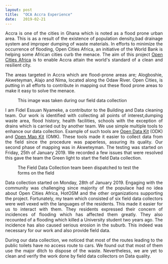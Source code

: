 ```yaml
---
layout: post
title:  "OCA Accra Experience"
date:   2019-02-21
---
```


<p class="" style="text-align:justify;"><span class="dropcap">A</span>ccra is one of the cities in Ghana which is noted as a flood prone urban area. This is as a result of the existence of population density,bad drainage system and improper dumping of waste materials. In efforts to minimize the occurrence of flooding, Open Cities Africa, an initiative of the World Bank is helping some African cities curb the menace. The aim of this project <a href="https://opencitiesproject.org/">Open Cities Africa</a> is to enable Accra attain the world's standard of a clean and resilient city.</p>


<p align="justify"> The areas targeted in Accra which are flood-prone areas are; Alogboshie, Akweteyman, Alajo and Nima, located along the Odaw River. Open Cities, is putting in all efforts to contribute in mapping out these flood prone areas to make it easy to solve the menace.</p>

<figure>
	<img src="{{ '/assets/img/akwetrash.JPG' | prepend: site.baseurl }}" alt=""> 
	<figcaption>This image was taken during our field data collection</figcaption>
</figure>


<p align="justify">I am Fidel Essuan Nyameke, a contributor to the Building and Data cleaning team. Our work is identified with collecting all points of interest,dumping waste area, flood history, health facilities, schools with the exception of drains which is carried out by another team.
We use simple multiple tools to enhance our data collection. Example of such tools are <a href="https://opendatakit.org/">Open Data Kit</a> (ODK) and <a href="http://openmapkit.org/">Open Map Kit</a> (OMK). These tools made it easier to collect data from the field since the procedure was paperless, assuring its quality.
Our second phase of mapping was in Akweteyman. The testing was started on Friday, 25th of January 2019.
We recorded a few issues that were resolved this gave the team the Green light to start the field Data collection.</p>

<figure>
	<img src="{{ '/assets/img/25_01.JPG' | prepend: site.baseurl }}" alt=""> 
	<figcaption>The Field Data Collection team been dispatched to test the forms on the field</figcaption>
</figure>

<p align="justify">Data collection started on Monday, 28th of January 2019. Engaging with the community was challenging since majority of the populace had no idea about Open Cities Africa, HotOSM and the other organizations supporting the project.
Fortunately, my team which consisted of six field data collectors were well vexed with the languages of the residents. This made it easier for us to interact with them.
They residents expressed their concern of incidences of flooding which has affected them greatly. They also recounted of a flooding which killed a University student two years ago. The incidence has also caused serious erosion in the suburb. 
This indeed was necessary for our work and also provide field data.</p>

<p align="justify">
During our data collection, we noticed that most of the routes leading to the public toilets have no access route to cars. We found out that most of them use the major ditch to dispose of the waste.
Nevertheless, we are yet to clean and verify the work done by field data collectors on Data quality.

</p>



